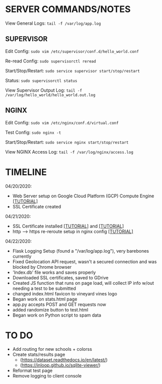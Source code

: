 # **SERVER COMMANDS/NOTES**
View General Logs:
`tail -f /var/log/app.log`

## SUPERVISOR
Edit Config:
`sudo vim /etc/supervisor/conf.d/hello_world.conf`

Re-read Config:
`sudo supervisorctl reread`

Start/Stop/Restart:
`sudo service supervisor start/stop/restart`

Status:
`sudo supervisorctl status`

View Supervisor Output Log:
`tail -f /var/log/hello_world/hello_world.out.log`
## NGINX

Edit Config:
`sudo vim /etc/nginx/conf.d/virtual.conf`

Test Config:
`sudo nginx -t`

Start/Stop/Restart:
`sudo service nginx start/stop/restart`

View NGINX Access Log:
`tail -f /var/log/nginx/access.log`


# **TIMELINE**
04/20/2020:
- Web Server setup on Google Cloud Platform (GCP) Compute Engine [[TUTORIAL]](https://medium.com/ymedialabs-innovation/deploy-flask-app-with-nginx-using-gunicorn-and-supervisor-d7a93aa07c18)
- SSL Certificate created

04/21/2020:
- SSL Certificate installed [[TUTORIAL]](https://www.digicert.com/kb/csr-ssl-installation/nginx-openssl.htm#ssl_certificate_install) and [[TUTORIAL]](https://serversforhackers.com/c/testing-and-debugging-ssl-certificates)
- http --> https re-reroute setup in nginx config [[TUTORIAL]](https://linuxize.com/post/redirect-http-to-https-in-nginx/)

04/22/2020:
- Flask Logging Setup (found a "/var/log/app.log"), very barebones currently
- Fixed Geolocation API request, wasn't a secured connection and was blocked by Chrome browser
- 'Index.db' file works and saves properly
- Downloaded SSL certificates, saved to GDrive
- Created JS function that runs on page load, will collect IP info w/out needing a test to be submitted
- changed index.html favicon to vineyard vines logo
- Began work on stats.html page
- app.py accepts POST and GET requests now
- added randomize button to test.html
- Began work on Python script to spam data


# **TO DO**
- Add routing for new schools + colorss
- Create stats/results page 
    - (https://dataset.readthedocs.io/en/latest/)
    - (https://inloop.github.io/sqlite-viewer/)
- Reformat test page
- Remove logging to client console